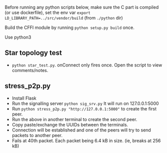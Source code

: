 Before running any python scripts below, make sure the C part is compiled (or use dockerfile), set the env var `export LD_LIBRARY_PATH=../src/vendor/build` (from `./python` dir)

Build the CFFI module by running `python setup.py build` once.

Use python3

## Star topology test

* `python star_test.py`. onConnect only fires once. Open the script to view comments/notes.

## stress_p2p.py

* Install Flask
* Run the signalling server `python sig_srv.py` It will run on 127.0.0.1:5000
* Run `python stress_p2p.py "http://127.0.0.1:5000"` to create the first peer.
* Run the above in another terminal to create the second peer.
* Copy paste/exchange the UUIDs between the terminals.
* Connection will be established and one of the peers will try to send packets to another peer.
* Fails at 40th packet. Each packet being 6.4 kB in size. (ie, breaks at 256 kB)
